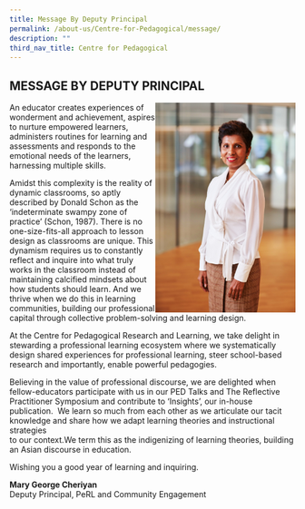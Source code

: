 ```yaml
---
title: Message By Deputy Principal
permalink: /about-us/Centre-for-Pedagogical/message/
description: ""
third_nav_title: Centre for Pedagogical
---
```

## MESSAGE BY DEPUTY PRINCIPAL

<img src="/images/MGC_corp.jpg" style="width:49%" align="right">

An educator creates experiences of wonderment and achievement, aspires to nurture empowered learners, administers routines for learning and assessments and responds to the emotional needs of the learners, harnessing multiple skills.

Amidst this complexity is the reality of dynamic classrooms, so aptly described by Donald Schon as the ‘indeterminate swampy zone of practice’ (Schon, 1987). There is no one-size-fits-all approach to lesson design as classrooms are unique. This dynamism requires us to constantly reflect and inquire into what truly works in the classroom instead of maintaining calcified mindsets about how students should learn. And we thrive when we do this in learning communities, building our professional capital through collective problem-solving and learning design.  

At the Centre for Pedagogical Research and Learning, we take delight in stewarding a professional learning ecosystem where we systematically design shared experiences for professional learning, steer school-based research and importantly, enable powerful pedagogies.

Believing in the value of professional discourse, we are delighted when fellow-educators participate with us in our PED Talks and The Reflective Practitioner Symposium&nbsp;and contribute to ‘Insights’, our in-house publication.&nbsp; We learn so much from each other as we articulate our tacit  
knowledge and&nbsp;share how&nbsp;we adapt learning theories and instructional strategies  
to our context.We term this as the indigenizing of&nbsp;learning theories, building an Asian discourse in education.

Wishing you a good year of learning and inquiring.

**Mary George Cheriyan**  
Deputy Principal, PeRL and Community Engagement